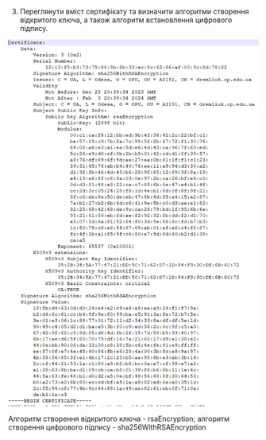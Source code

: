 3. Переглянути вміст сертифікату та визначити алгоритми створення відкритого ключа, а також алгоритм встановлення цифрового підпису.

![img_2.png](img/img_2.png)

Алгоритм створення відкритого ключа - rsaEncryption; алгоритм створення цифрового підпису - sha256WithRSAEncryption